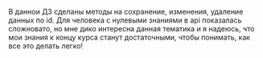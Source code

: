В даннои ДЗ сделаны методы на сохранение, изменения, удаление данных по id. Для человека с нулевыми знаниями в api показалась сложновато,
но мне дико интересна данная тематика и я надеюсь, что мои знания к концу курса станут достаточными, чтобы понимать, как все это делать
легко! 